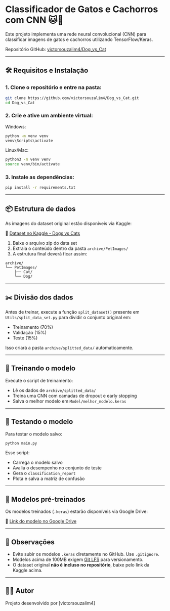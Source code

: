 # Classificador de Gatos e Cachorros com CNN 🐱🐶

Este projeto implementa uma rede neural convolucional (CNN) para classificar imagens de gatos e cachorros utilizando TensorFlow/Keras.

Repositório GitHub: [victorsouzalim4/Dog_vs_Cat](https://github.com/victorsouzalim4/Dog_vs_Cat)

---

## 🛠️ Requisitos e Instalação

### 1. Clone o repositório e entre na pasta:

```bash
git clone https://github.com/victorsouzalim4/Dog_vs_Cat.git
cd Dog_vs_Cat
```

### 2. Crie e ative um ambiente virtual:

Windows:
```bash
python -m venv venv
venv\Scripts\activate
```

Linux/Mac:
```bash
python3 -m venv venv
source venv/bin/activate
```

### 3. Instale as dependências:

```bash
pip install -r requirements.txt
```

---

## 📦 Estrutura de dados

As imagens do dataset original estão disponíveis via Kaggle:

🔗 [Dataset no Kaggle - Dogs vs Cats](https://www.kaggle.com/datasets/bhavikjikadara/dog-and-cat-classification-dataset)

1. Baixe o arquivo zip do data set
2. Extraia o conteúdo dentro da pasta `archive/PetImages/`
3. A estrutura final deverá ficar assim:

```
archive/
└── PetImages/
    ├── Cat/
    └── Dog/
```

---

## ✂️ Divisão dos dados

Antes de treinar, execute a função `split_dataset()` presente em `Utils/split_data_set.py` para dividir o conjunto original em:

- Treinamento (70%)
- Validação (15%)
- Teste (15%)

Isso criará a pasta `archive/splitted_data/` automaticamente.

---

## 🚀 Treinando o modelo

Execute o script de treinamento:

- Lê os dados de `archive/splitted_data/`
- Treina uma CNN com camadas de dropout e early stopping
- Salva o melhor modelo em `Model/melhor_modelo.keras`

---

## 🧪 Testando o modelo

Para testar o modelo salvo:

```bash
python main.py
```

Esse script:

- Carrega o modelo salvo
- Avalia o desempenho no conjunto de teste
- Gera o `classification_report`
- Plota e salva a matriz de confusão

---

## 🧠 Modelos pré-treinados

Os modelos treinados (`.keras`) estarão disponíveis via Google Drive:

🔗 [Link do modelo no Google Drive](https://drive.google.com/file/d/1-cbuJWmsAYYVPqwHyKYnhQZYTWgTkwCN/view?usp=sharing)

---

## 📌 Observações

- Evite subir os modelos `.keras` diretamente no GitHub. Use `.gitignore`.
- Modelos acima de 100MB exigem [Git LFS](https://git-lfs.com/) para versionamento.
- O dataset original **não é incluso no repositório**, baixe pelo link da Kaggle acima.

---

## 👨‍💻 Autor

Projeto desenvolvido por [victorsouzalim4]

